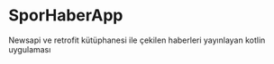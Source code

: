 # SporHaberApp
<p>Newsapi ve retrofit kütüphanesi ile çekilen haberleri yayınlayan kotlin uygulaması<p>

